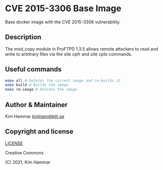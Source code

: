 # CVE 2015-3306 Base Image

Base docker image with the CVE 2015-3306 vulnerability.

## Description
The mod_copy module in ProFTPD 1.3.5 allows remote attackers to read and write to arbitrary files via the site cpfr and site cpto commands.    

## Useful commands

```bash
make all # Deletes the current image and re-builds it
make build # Builds the image
make rm-image # Deletes the image   
```

## Author & Maintainer

Kim Hammar <kimham@kth.se>

## Copyright and license

[LICENSE](../../../LICENSE.md)

Creative Commons

(C) 2021, Kim Hammar